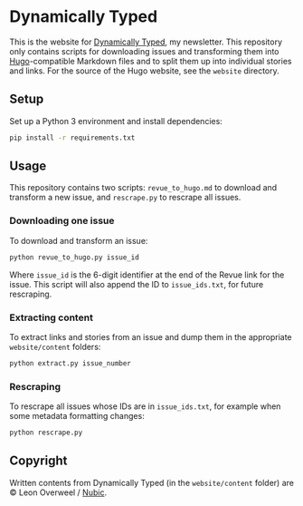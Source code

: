 # Dynamically Typed

This is the website for [Dynamically Typed](https://dynamicallytyped.com/), my newsletter.
This repository only contains scripts for downloading issues and transforming them into [Hugo](https://gohugo.io)-compatible Markdown files and to split them up into individual stories and links.
For the source of the Hugo website, see the `website` directory.

## Setup

Set up a Python 3 environment and install dependencies:

```bash
pip install -r requirements.txt
```

## Usage

This repository contains two scripts: `revue_to_hugo.md` to download and transform a new issue, and `rescrape.py` to rescrape all issues.

### Downloading one issue

To download and transform an issue:

```bash
python revue_to_hugo.py issue_id
```

Where `issue_id` is the 6-digit identifier at the end of the Revue link for the issue.
This script will also append the ID to `issue_ids.txt`, for future rescraping.

### Extracting content

To extract links and stories from an issue and dump them in the appropriate `website/content` folders:

```bash
python extract.py issue_number
```

### Rescraping

To rescrape all issues whose IDs are in `issue_ids.txt`, for example when some metadata formatting changes:

```bash
python rescrape.py
```

## Copyright

Written contents from Dynamically Typed (in the `website/content` folder) are &copy; Leon Overweel / [Nubic](https://nubic.tech).